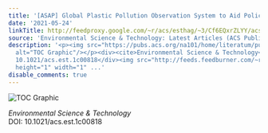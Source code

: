 ```yaml
---
title: '[ASAP] Global Plastic Pollution Observation System to Aid Policy'
date: '2021-05-24'
linkTitle: http://feedproxy.google.com/~r/acs/esthag/~3/Cf6EQxrZLYY/acs.est.1c00818
source: 'Environmental Science & Technology: Latest Articles (ACS Publications)'
description: '<p><img src="https://pubs.acs.org/na101/home/literatum/publisher/achs/journals/content/esthag/0/esthag.ahead-of-print/acs.est.1c00818/20210524/images/medium/es1c00818_0001.gif"
  alt="TOC Graphic"/></p><div><cite>Environmental Science & Technology</cite></div><div>DOI:
  10.1021/acs.est.1c00818</div><img src="http://feeds.feedburner.com/~r/acs/esthag/~4/Cf6EQxrZLYY"
  height="1" width="1" ...'
disable_comments: true
---
```

<p><img src="https://pubs.acs.org/na101/home/literatum/publisher/achs/journals/content/esthag/0/esthag.ahead-of-print/acs.est.1c00818/20210524/images/medium/es1c00818_0001.gif" alt="TOC Graphic"/></p><div><cite>Environmental Science & Technology</cite></div><div>DOI: 10.1021/acs.est.1c00818</div><img src="http://feeds.feedburner.com/~r/acs/esthag/~4/Cf6EQxrZLYY" height="1" width="1" ...
